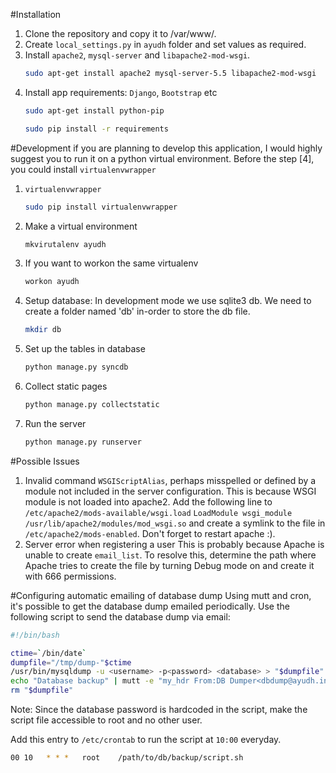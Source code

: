 #Installation
1. Clone the repository and copy it to /var/www/.
2. Create `local_settings.py` in `ayudh` folder and set values as required.
3. Install `apache2`, `mysql-server` and `libapache2-mod-wsgi`.
    ```bash
    sudo apt-get install apache2 mysql-server-5.5 libapache2-mod-wsgi
    ```
4. Install app requirements: `Django`, `Bootstrap` etc
    ```bash
    sudo apt-get install python-pip
    ```
    ```bash
    sudo pip install -r requirements
    ```
#Development
if you are planning to develop this application, I would highly suggest you
to run it on a python virtual environment. Before the step [4], you could 
install `virtualenvwrapper`

1.  `virtualenvwrapper`
    ```bash
    sudo pip install virtualenvwrapper
    ```
2. Make a virtual environment
    ```bash
    mkvirutalenv ayudh
    ```
3. If you want to workon the same virtualenv
    ```bash
    workon ayudh
    ```
4. Setup database: In development mode we use sqlite3 db. We need to 
create a folder named 'db' in-order to store the db file.
    ```bash
    mkdir db
    ```
5. Set up the tables in database
    ```bash
    python manage.py syncdb
    ```
6. Collect static pages
    ```bash
    python manage.py collectstatic
    ```
7. Run the server
    ```bash
    python manage.py runserver
    ```
#Possible Issues
1. Invalid command `WSGIScriptAlias`, perhaps misspelled or defined by a 
module not included in the server configuration. This is because WSGI 
module is not loaded into apache2. Add the following line to 
`/etc/apache2/mods-available/wsgi.load`
`LoadModule wsgi_module /usr/lib/apache2/modules/mod_wsgi.so`
and create a symlink to the file in `/etc/apache2/mods-enabled`. Don't 
forget to restart apache :).
2. Server error when registering a user This is probably because Apache 
is unable to create `email_list`. To resolve this, determine the path 
where Apache tries to create the file by turning Debug mode on and 
create it with 666 permissions.

#Configuring automatic emailing of database dump
Using mutt and cron, it's possible to get the database dump emailed 
periodically. Use the following script to send the database dump via 
email:

```bash
#!/bin/bash

ctime=`/bin/date`
dumpfile="/tmp/dump-"$ctime
/usr/bin/mysqldump -u <username> -p<password> <database> > "$dumpfile"
echo "Database backup" | mutt -e "my_hdr From:DB Dumper<dbdump@ayudh.in>" -s "Database backup at $ctime" -a "$dumpfile" -- recipient1@gmail.com,recipient2@gmail.com
rm "$dumpfile"
```

Note: Since the database password is hardcoded in the script, make 
the script file accessible to root and no other user.

Add this entry to `/etc/crontab` to run the script at `10:00` everyday.
```bash
00 10   * * *   root    /path/to/db/backup/script.sh
```


